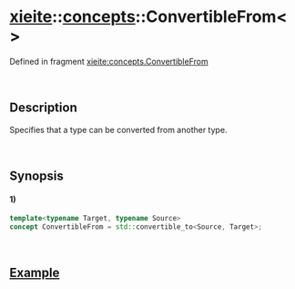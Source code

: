# [xieite](../../xieite.md)\:\:[concepts](../../concepts.md)\:\:ConvertibleFrom\<\>
Defined in fragment [xieite:concepts.ConvertibleFrom](../../../src/concepts/convertible_from.cpp)

&nbsp;

## Description
Specifies that a type can be converted from another type.

&nbsp;

## Synopsis
#### 1)
```cpp
template<typename Target, typename Source>
concept ConvertibleFrom = std::convertible_to<Source, Target>;
```

&nbsp;

## [Example](https://en.cppreference.com/w/cpp/concepts/convertible_to#Example)
